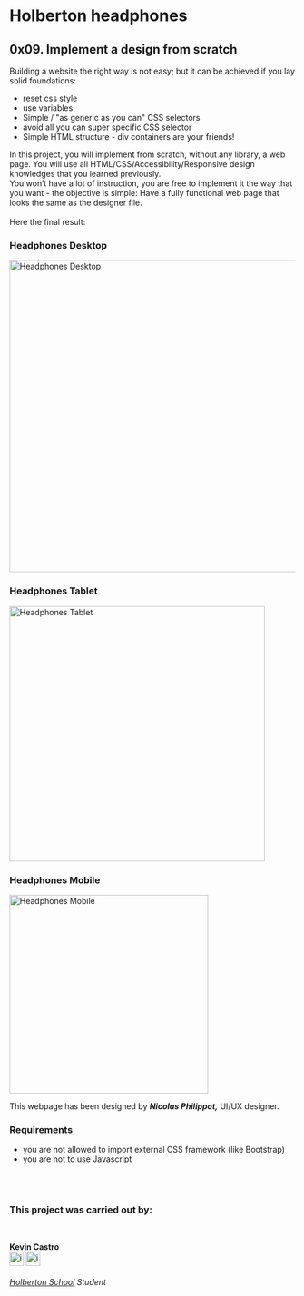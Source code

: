 <h1>Holberton headphones</h1>

<h2>0x09. Implement a design from scratch</h2>

<p>Building a website the right way is not easy; but it can be achieved if you lay solid foundations:</p>

<ul>
    <li>reset css style</li>
    <li>use variables</li>
    <li>Simple / "as generic as you can" CSS selectors</li>
    <li>avoid all you can super specific CSS selector</li>
    <li>Simple HTML structure - div containers are your friends!</li>
</ul>

<p>In this project, you will implement from scratch, without any library, a web page. You will use all HTML/CSS/Accessibility/Responsive design knowledges that you learned previously.
<br>
You won’t have a lot of instruction, you are free to implement it the way that you want - the objective is simple: Have a fully functional web page that looks the same as the designer file.
<br><br>
Here the final result:</p>

<h3>Headphones Desktop</h3>
<img src="https://github.com/steven-cruz/holberton-headphones/blob/master/images/01_headphones_desktop@2x.png?raw=true" alt="Headphones Desktop" width="550"><br>

<h3>Headphones Tablet</h3>
<img src="https://github.com/steven-cruz/holberton-headphones/blob/master/images/01_headphones_tablet@2x.png?raw=true" alt="Headphones Tablet" width="450"><br>

<h3>Headphones Mobile</h3>
<img src="https://github.com/steven-cruz/holberton-headphones/blob/master/images/01_headphones_mobile@2x.png?raw=true" alt="Headphones Mobile" width="350"><br>

<p>This webpage has been designed by <strong><i>Nicolas Philippot,</i></strong> UI/UX designer.</p>

<h3>Requirements</h3>
<ul>
    <li>you are not allowed to import external CSS framework (like Bootstrap)</li>
    <li>you are not to use Javascript</li>
</ul>

<br><br>

<h3>This project was carried out by:</h3>
<br>
<p>
    <strong>Kevin Castro</strong><br>
    <a href="https://github.com/KevinCastroP"><img src="https://github.com/KevinCastroP/holberton-headphones/blob/master/images/github.png?raw=true" alt="icono github" width="25"></a>
    <a href="https://twitter.com/ccali_k"><img src="https://github.com/KevinCastroP/holberton-headphones/blob/master/images/twitter.png?raw=true" alt="icono twitter" width="25"></a>
    <br><br>
    <i><a href="https://www.holbertonschool.com/co/">Holberton School</a> Student</i>
</p>